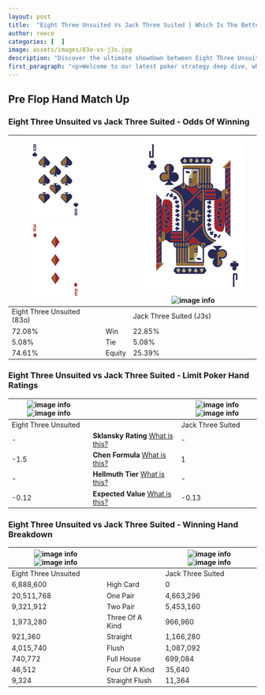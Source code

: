 ```yaml
---
layout: post
title:  "Eight Three Unsuited Vs Jack Three Suited | Which Is The Better Hand In Poker? A Complete Guide"
author: reece
categories: [  ]
image: assets/images/83o-vs-j3s.jpg
description: "Discover the ultimate showdown between Eight Three Unsuited and Jack Three Suited in poker! Uncover the odds, strategies, and scenarios where one hand triumphs over the other. Get ready to up your poker game with this thrilling analysis."
first_paragraph: "<p>Welcome to our latest poker strategy deep dive, where we're pitting two distinct hands against each other in a high-stakes showdown: Eight Three Unsuited vs Jack Three Suited.</p><p>In the dynamic world of poker, every decision counts, and knowing which hand holds the upper hand is key to your success at the table.</p><p>In this article, we'll dissect these two hands, explore the scenarios where one dominates the other, and equip you with the knowledge to make strategic choices that can tip the odds in your favor.</p><p>Get ready to unravel the intriguing dynamics of these poker hands and elevate your game to new heights.</p>"
---
```




[comment]: # (sp0)

## Pre Flop Hand Match Up

<div class="table hand-ratings" markdown="1"> 



### Eight Three Unsuited vs Jack Three Suited - Odds Of Winning


    
| ![image info](assets/images/hand1/8.png) ![image info](assets/images/hand1/3o.png) |  | ![image info](assets/images/hand2/j.png) ![image info](assets/images/hand2/3s.png) |
| -------- | -------- | -------- |
| Eight Three Unsuited (83o) |  | Jack Three Suited (J3s) |
| 72.08% | Win | 22.85% |
| 5.08% | Tie | 5.08% |
| 74.61% | Equity | 25.39% |




[comment]: # (sp1)



### Eight Three Unsuited vs Jack Three Suited - Limit Poker Hand Ratings


    
| ![image info](https://www.riverpairs.com/assets/images/hand1/8.png) ![image info](https://www.riverpairs.com/assets/images/hand1/3o.png) |  | ![image info](https://www.riverpairs.com/assets/images/hand2/j.png) ![image info](https://www.riverpairs.com/assets/images/hand2/3s.png) |
| -------- | -------- | -------- |
| Eight Three Unsuited |  | Jack Three Suited |
| - | **Sklansky Rating** [What is this?](/sklansky-rating-explained) | - |
| -1.5 | **Chen Formula** [What is this?](/chen-formula-explained) | 1 |
| - | **Hellmuth Tier** [What is this?](/Hellmuth-tier-explained) | - |
| -0.12 | **Expected Value** [What is this?](/expected-value-explained) | -0.13 |




[comment]: # (sp2)



### Eight Three Unsuited vs Jack Three Suited - Winning Hand Breakdown


    
| ![image info](https://www.riverpairs.com/assets/images/hand1/8.png) ![image info](https://www.riverpairs.com/assets/images/hand1/3o.png) |  | ![image info](https://www.riverpairs.com/assets/images/hand2/j.png) ![image info](https://www.riverpairs.com/assets/images/hand2/3s.png) |
| -------- | -------- | -------- |
| Eight Three Unsuited |  | Jack Three Suited |
| 6,888,600 | High Card | 0 |
| 20,511,768 | One Pair | 4,663,296 |
| 9,321,912 | Two Pair | 5,453,160 |
| 1,973,280 | Three Of A Kind | 966,960 |
| 921,360 | Straight | 1,166,280 |
| 4,015,740 | Flush | 1,087,092 |
| 740,772 | Full House | 699,084 |
| 46,512 | Four Of A Kind | 35,640 |
| 9,324 | Straight Flush | 11,364 |




[comment]: # (sp3)



</div>

[comment]: # (sp4)



[comment]: # (sp5)

